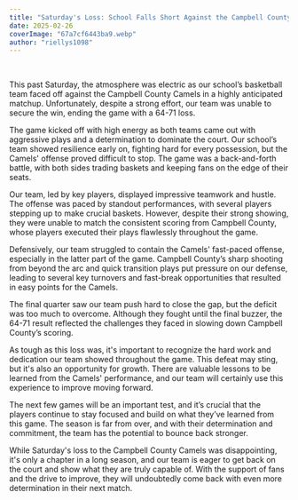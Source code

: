 ```yaml
---
title: "Saturday's Loss: School Falls Short Against the Campbell County Camels, 64-71"
date: 2025-02-26
coverImage: "67a7cf6443ba9.webp"
author: "riellys1098"
---
```


 

This past Saturday, the atmosphere was electric as our school’s basketball team faced off against the Campbell County Camels in a highly anticipated matchup. Unfortunately, despite a strong effort, our team was unable to secure the win, ending the game with a 64-71 loss.

The game kicked off with high energy as both teams came out with aggressive plays and a determination to dominate the court. Our school’s team showed resilience early on, fighting hard for every possession, but the Camels' offense proved difficult to stop. The game was a back-and-forth battle, with both sides trading baskets and keeping fans on the edge of their seats.

Our team, led by key players, displayed impressive teamwork and hustle. The offense was paced by standout performances, with several players stepping up to make crucial baskets. However, despite their strong showing, they were unable to match the consistent scoring from Campbell County, whose players executed their plays flawlessly throughout the game.

Defensively, our team struggled to contain the Camels' fast-paced offense, especially in the latter part of the game. Campbell County’s sharp shooting from beyond the arc and quick transition plays put pressure on our defense, leading to several key turnovers and fast-break opportunities that resulted in easy points for the Camels.

The final quarter saw our team push hard to close the gap, but the deficit was too much to overcome. Although they fought until the final buzzer, the 64-71 result reflected the challenges they faced in slowing down Campbell County’s scoring.

As tough as this loss was, it's important to recognize the hard work and dedication our team showed throughout the game. This defeat may sting, but it's also an opportunity for growth. There are valuable lessons to be learned from the Camels' performance, and our team will certainly use this experience to improve moving forward.

The next few games will be an important test, and it’s crucial that the players continue to stay focused and build on what they’ve learned from this game. The season is far from over, and with their determination and commitment, the team has the potential to bounce back stronger.

While Saturday's loss to the Campbell County Camels was disappointing, it's only a chapter in a long season, and our team is eager to get back on the court and show what they are truly capable of. With the support of fans and the drive to improve, they will undoubtedly come back with even more determination in their next match.
